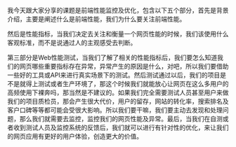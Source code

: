 我今天跟大家分享的课题是前端性能监控及优化，包含以下五个部分，首先是背景介绍，主要是阐述什么是前端性能，我们为什么要关注前端性能。

然后是性能指标，当我们决定去关注和衡量一个网页性能的时候，我们该使用什么客观标准，而不是说通过人的主观感受去判断。

第三部分是Web性能测试，当我们了解了相关的性能指标后，我们要怎么知道我们的网页哪些重要指标存在异常，异常产生的原因是什么，对吧，所以我们要借助一些好的工具或API来进行真实场景下的测试。然后测试通过以后，我们的项目是不是就得上测试或者生产环境了，那这个时候我们就能放心让网页在这么多用户的高频使用下裸奔吗，那当然是不建议的。如果我们完全需要测试人员甚至用户来做我们的项目质检员，那会产生很大代价，用户的留存，网站的转化率，搜索排名及客户口碑等等都可能会受很大影响。所以我们要干嘛，我们要主动去发现和处理问题，那么我们就需要去监控，监控我们的网页性能及异常。最后，当我们在自测或者收到测试人员及监控系统的反馈后，我们就可以进行有针对性的优化，来让我们的网页应用有更好的用户体验，创造更大的价值。


